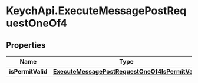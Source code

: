 # KeychApi.ExecuteMessagePostRequestOneOf4

## Properties

Name | Type | Description | Notes
------------ | ------------- | ------------- | -------------
**isPermitValid** | [**ExecuteMessagePostRequestOneOf4IsPermitValid**](ExecuteMessagePostRequestOneOf4IsPermitValid.md) |  | 


